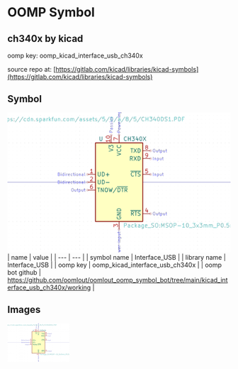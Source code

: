 # OOMP Symbol  
## ch340x  by kicad  
  
oomp key: oomp_kicad_interface_usb_ch340x  
  
source repo at: [https://gitlab.com/kicad/libraries/kicad-symbols](https://gitlab.com/kicad/libraries/kicad-symbols)  
## Symbol  
  
[![working.png](working_600.png)](working.png)  
| name | value | 
| --- | --- | 
| symbol name | Interface_USB | 
| library name | Interface_USB | 
| oomp key | oomp_kicad_interface_usb_ch340x | 
| oomp bot github | https://github.com/oomlout/oomlout_oomp_symbol_bot/tree/main/kicad_interface_usb_ch340x/working | 
## Images  
  
[![working.png](working_140.png)](working.png)  
